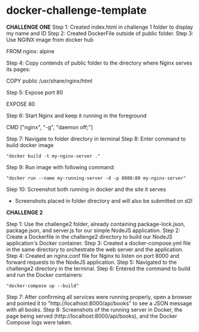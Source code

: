 # docker-challenge-template

**CHALLENGE ONE**
Step 1: Created index.html in challenge 1 folder to display my name and ID
Step 2: Created DockerFile outside of public folder.
Step 3: Use NGINX image from docker hub

FROM nginx: alpine

Step 4: Copy contends of public folder to the directory where Nginx serves its pages: 

COPY public /usr/share/nginx/html 

Step 5: Expose port 80

EXPOSE 80

Step 6: Start Nginx and keep it running in the foreground

CMD ["nginx", "-g", "daemon off;"]

Step 7: Navigate to folder directory in terminal
Step 8: Enter command to build docker image

    "docker build -t my-nginx-server ."

Step 9: Run image with following command:

    "docker run --name my-running-server -d -p 8080:80 my-nginx-server"

Step 10: Screenshot both running in docker and the site it serves
- Screenshots placed in folder directory and will also be submitted on d2l

**CHALLENGE 2**

Step 1: Use the challenge2 folder, already containing package-lock.json, package.json, and server.js for our simple NodeJS application.
Step 2: Create a Dockerfile in the challenge2 directory to build our NodeJS application's Docker container.
Step 3: Created a docker-compose.yml file in the same directory to orchestrate the web server and the application.
Step 4: Created an nginx.conf file for Nginx to listen on port 8000 and forward requests to the NodeJS application.
Step 5: Navigated to the challenge2 directory in the terminal.
Step 6: Entered the command to build and run the Docker containers:

    "docker-compose up --build"

Step 7: After confirming all services were running properly, open a browser and pointed it to "http://localhost:8000/api/books" to see a JSON message with all books.
Step 8: Screenshots of the running server in Docker, the page being served (http://localhost:8000/api/books), and the Docker Compose logs were taken.